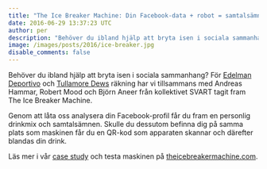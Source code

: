 ```yaml
---
title: "The Ice Breaker Machine: Din Facebook-data + robot = samtalsämnen & personlig drink 🍹"
date: 2016-06-29 13:37:23 UTC
author: per
description: "Behöver du ibland hjälp att bryta isen i sociala sammanhang? För Edelman Deportivo och Tullamore Dews räkning har vi tillsammans med Andreas Hammar, Robert Mood och Björn Aneer från kollektivet SVART tagit fram The Ice Breaker Machine."
image: /images/posts/2016/ice-breaker.jpg
disable_comments: false
---
```


Behöver du ibland hjälp att bryta isen i sociala sammanhang? För [Edelman Deportivo](http://www.edelmandeportivo.com) och [Tullamore Dews](https://www.tullamoredew.com) räkning har vi tillsammans med Andreas Hammar, Robert Mood och Björn Aneer från kollektivet SVART tagit fram The Ice Breaker Machine. 

Genom att låta oss analysera din Facebook-profil får du fram en personlig drinkmix och samtalsämnen. Skulle du dessutom befinna dig på samma plats som maskinen får du en QR-kod som apparaten skannar och därefter blandas din drink.

Läs mer i vår [case study](/case/icebreaker) och testa maskinen på [theicebreakermachine.com](https://theicebreakermachine.com/).
